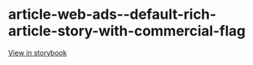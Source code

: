 # article-web-ads--default-rich-article-story-with-commercial-flag

[View in storybook](https://raw.githack.com/Independent-Digital-News-and-Media-Ltd/indy100-pwamp-sb/PR-261-sb/index.html?path=/story/article-web-ads--default-rich-article-story-with-commercial-flag)